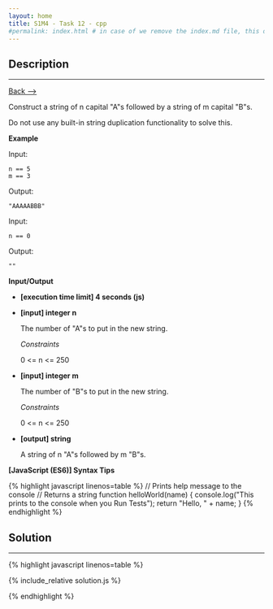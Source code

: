 ```yaml
---
layout: home
title: S1M4 - Task 12 - cpp
#permalink: index.html # in case of we remove the index.md file, this doc will be the index page
---
```


<div class="row">
<div class="columnStmt" markdown="1">

##  Description
------

[Back --> ](../README.md)

Construct a string of n capital "A"s followed by a string of m capital "B"s.

Do not use any built-in string duplication functionality to solve this.

**Example**

Input:
```
n == 5
m == 3
```
Output:
```
"AAAAABBB"
```
Input:
```
n == 0
```
Output:
```
""
```

**Input/Output**

* **[execution time limit] 4 seconds (js)**

* **[input] integer n**

    The number of "A"s to put in the new string.

    *Constraints*

    0 <= n <= 250

* **[input] integer m**

    The number of "B"s to put in the new string.

    *Constraints*

    0 <= n <= 250

* **[output] string**

    A string of n "A"s followed by m "B"s.

**[JavaScript (ES6)] Syntax Tips**

{% highlight javascript linenos=table %}
// Prints help message to the console
// Returns a string
function helloWorld(name) {
    console.log("This prints to the console when you Run Tests");
    return "Hello, " + name;
}
{% endhighlight %}

</div>
<div class="columnSol" markdown="1">

## Solution
------

{% highlight javascript linenos=table %}

{% include_relative solution.js %}

{% endhighlight %}

</div>
</div>